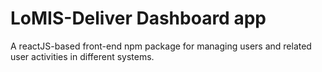 # LoMIS-Deliver Dashboard app
A reactJS-based front-end npm package for managing users and related user activities in different systems.
